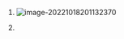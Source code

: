 1. ![image-20221018201132370](/Users/kestrel/developer/nrookie.github.io/collections/k8s-related/etcd/image-20221018201132370.png)



2. 